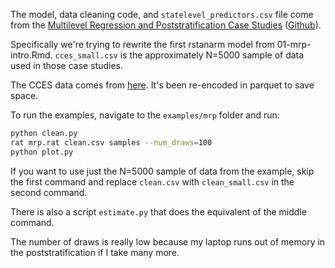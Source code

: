 The model, data cleaning code, and `statelevel_predictors.csv` file come from the
[Multilevel Regression and Poststratification Case Studies](https://bookdown.org/jl5522/MRP-case-studies/)
([Github](https://github.com/JuanLopezMartin/MRPCaseStudy)).

Specifically we're trying to rewrite the first rstanarm model from 01-mrp-intro.Rmd. `cces_small.csv`
is the approximately N=5000 sample of data used in those case studies.

The CCES data comes from [here](`https://dataverse.harvard.edu/api/access/datafile/3588803?format=original&gbrecs=true`).
It's been re-encoded in parquet to save space.

To run the examples, navigate to the `examples/mrp` folder and run:

```bash
python clean.py
rat mrp.rat clean.csv samples --num_draws=100
python plot.py
```

If you want to use just the N=5000 sample of data from the example, skip the first command and
replace `clean.csv` with `clean_small.csv` in the second command.

There is also a script `estimate.py` that does the equivalent of the middle command.

The number of draws is really low because my laptop runs out of memory in the poststratification
if I take many more.